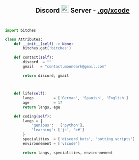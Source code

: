 <!-- Hi skid <3 -->

<h2 align="center">Discord <img src="https://s8.gifyu.com/images/979447220829032478.gif" height="25px"> Server -  <a href="https://discord.gg/xcode">.gg/xcode</a></h2>

<p href="https://discord.gg/onlp" align="center">
    <img alt="" src=https://lanyard.cnrad.dev/api/764866288622633020/>
</p>

<p href="https://discord.gg/onlp" align="center">
    <img alt="" src=https://github-readme-stats.vercel.app/api?username=userXdiscord&show_icons=true&theme=tokyonight>
</p>

```python
import bitches

class Attributes:
	def __init__(self) -> None:
		bitches.get('bitches')
		
	def contact(self):
	    discord  = ""
	    gmail   = "contact.moondark@gmail.com"
	    
	    return discord, gmail

	
	
	def life(self):
		langs         = ['German', 'Spanish', 'English']
		age           = 17
		return langs, age
		
	def coding(self):
		langs = {
			'genious':   ['python'],
			'learning': ['js', 'c#']
		}
		specialities  = ['discord bots', 'botting scripts']
		environnement = ['vscode']
		
		return langs, specialities, environnement
```
